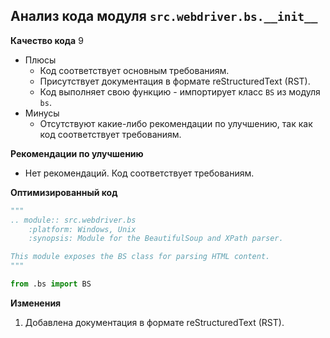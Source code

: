 ## Анализ кода модуля `src.webdriver.bs.__init__`

**Качество кода**
9
- Плюсы
    - Код соответствует основным требованиям.
    - Присутствует документация в формате reStructuredText (RST).
    - Код выполняет свою функцию - импортирует класс `BS` из модуля `bs`.
- Минусы
    -  Отсутствуют какие-либо рекомендации по улучшению, так как код соответствует требованиям.

**Рекомендации по улучшению**

- Нет рекомендаций. Код соответствует требованиям.

**Оптимизированный код**

```python
"""
.. module:: src.webdriver.bs
    :platform: Windows, Unix
    :synopsis: Module for the BeautifulSoup and XPath parser.

This module exposes the BS class for parsing HTML content.
"""

from .bs import BS
```

**Изменения**

1. Добавлена документация в формате reStructuredText (RST).
